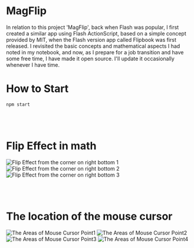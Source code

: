 # MagFlip
In relation to this project 'MagFlip', back when Flash was popular, I first created a similar app using Flash ActionScript, based on a simple concept provided by MIT, when the Flash version app called Flipbook was first released. I revisited the basic concepts and mathematical aspects I had noted in my notebook, and now, as I prepare for a job transition and have some free time, I have made it open source. I'll update it occasionally whenever I have time.

# How to Start
```bash
npm start
```

<br>
<br>

# Flip Effect in math
![Flip Effect from the corner on right bottom 1](./doc/imgs/flipEffectRightBottom1.png)
![Flip Effect from the corner on right bottom 2](./doc/imgs/flipEffectRightBottom2.png)
![Flip Effect from the corner on right bottom 3](./doc/imgs/flipEffectRightBottom3.png)

<br>
<br>

# The location of the mouse cursor
![The Areas of Mouse Cursor Point1](./doc/imgs/mousePointArea1.png)
![The Areas of Mouse Cursor Point2](./doc/imgs/mousePointArea2.png)
![The Areas of Mouse Cursor Point3](./doc/imgs/mousePointArea3.png)
![The Areas of Mouse Cursor Point4](./doc/imgs/mousePointArea4.png)